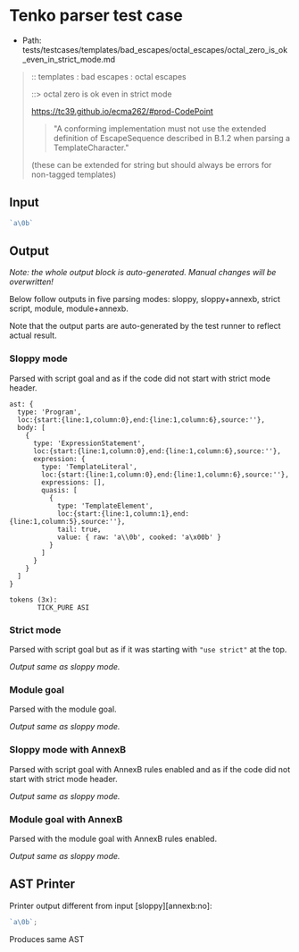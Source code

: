 # Tenko parser test case

- Path: tests/testcases/templates/bad_escapes/octal_escapes/octal_zero_is_ok_even_in_strict_mode.md

> :: templates : bad escapes : octal escapes
>
> ::> octal zero is ok even in strict mode
>
> https://tc39.github.io/ecma262/#prod-CodePoint
>
> > "A conforming implementation must not use the extended definition of EscapeSequence described in B.1.2 when parsing a TemplateCharacter."
>
> (these can be extended for string but should always be errors for non-tagged templates)

## Input

`````js
`a\0b`
`````

## Output

_Note: the whole output block is auto-generated. Manual changes will be overwritten!_

Below follow outputs in five parsing modes: sloppy, sloppy+annexb, strict script, module, module+annexb.

Note that the output parts are auto-generated by the test runner to reflect actual result.

### Sloppy mode

Parsed with script goal and as if the code did not start with strict mode header.

`````
ast: {
  type: 'Program',
  loc:{start:{line:1,column:0},end:{line:1,column:6},source:''},
  body: [
    {
      type: 'ExpressionStatement',
      loc:{start:{line:1,column:0},end:{line:1,column:6},source:''},
      expression: {
        type: 'TemplateLiteral',
        loc:{start:{line:1,column:0},end:{line:1,column:6},source:''},
        expressions: [],
        quasis: [
          {
            type: 'TemplateElement',
            loc:{start:{line:1,column:1},end:{line:1,column:5},source:''},
            tail: true,
            value: { raw: 'a\\0b', cooked: 'a\x00b' }
          }
        ]
      }
    }
  ]
}

tokens (3x):
       TICK_PURE ASI
`````

### Strict mode

Parsed with script goal but as if it was starting with `"use strict"` at the top.

_Output same as sloppy mode._

### Module goal

Parsed with the module goal.

_Output same as sloppy mode._

### Sloppy mode with AnnexB

Parsed with script goal with AnnexB rules enabled and as if the code did not start with strict mode header.

_Output same as sloppy mode._

### Module goal with AnnexB

Parsed with the module goal with AnnexB rules enabled.

_Output same as sloppy mode._

## AST Printer

Printer output different from input [sloppy][annexb:no]:

````js
`a\0b`;
````

Produces same AST
